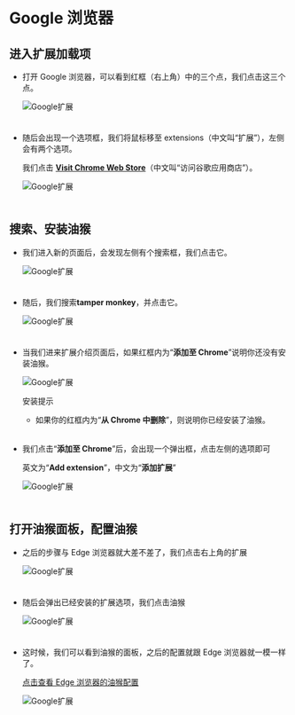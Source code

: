 # Google 浏览器

## 进入扩展加载项

<div style="padding-bottom: 8px">

- 打开 Google 浏览器，可以看到红框（右上角）中的三个点，我们点击这三个点。

  ![Google扩展](../images/temper_monkey/google/step_1.png)

</div>

<div style="padding-bottom: 8px">

- 随后会出现一个选项框，我们将鼠标移至 extensions（中文叫“扩展”），左侧会有两个选项。

  我们点击 **[Visit Chrome Web Store](https://chrome.google.com/webstore/category/extensions?utm_source=ext_app_menu)**（中文叫“访问谷歌应用商店”）。

  ![Google扩展](../images/temper_monkey/google/step_2.png)

</div>

## 搜索、安装油猴

<div style="padding-bottom: 8px">

- 我们进入新的页面后，会发现左侧有个搜索框，我们点击它。

  ![Google扩展](../images/temper_monkey/google/step_3.png)

</div>

<div style="padding-bottom: 8px">

- 随后，我们搜索**tamper monkey**，并点击它。

  ![Google扩展](../images/temper_monkey/google/step_4.png)

</div>

<div style="padding-bottom: 4px">

- 当我们进来扩展介绍页面后，如果红框内为“**添加至 Chrome**”说明你还没有安装油猴。

  ![Google扩展](../images/temper_monkey/google/step_5.png)

  <div class="tip custom-block">

  <p class="tip">安装提示</p>

  - 如果你的红框内为“**从 Chrome 中删除**”，则说明你已经安装了油猴。

  </div>

</div>

<div style="padding-bottom: 8px">

- 我们点击“**添加至 Chrome**”后，会出现一个弹出框，点击左侧的选项即可

  英文为“**Add extension**”，中文为“**添加扩展**”

  ![Google扩展](../images/temper_monkey/google/step_6.png)

</div>

## 打开油猴面板，配置油猴

<div style="padding-bottom: 8px">

- 之后的步骤与 Edge 浏览器就大差不差了，我们点击右上角的扩展

  ![Google扩展](../images/temper_monkey/google/step_7.png)

</div>

<div style="padding-bottom: 8px">

- 随后会弹出已经安装的扩展选项，我们点击油猴

  ![Google扩展](../images/temper_monkey/google/step_8.png)

</div>

<div style="padding-bottom: 8px">

- 这时候，我们可以看到油猴的面板，之后的配置就跟 Edge 浏览器就一模一样了。

  [点击查看 Edge 浏览器的油猴配置](/temper_monkey/edge.html#打开油猴、添加脚本)

  ![Google扩展](../images/temper_monkey/google/step_9.png)

</div>
